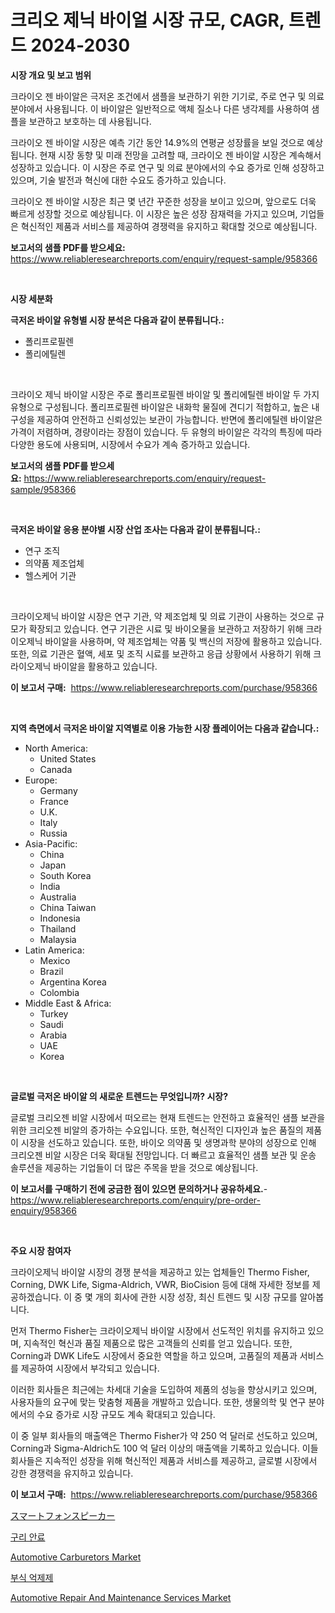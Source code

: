 <p><h1>크리오 제닉 바이얼 시장 규모, CAGR, 트렌드 2024-2030</h1></p><p><strong>시장 개요 및 보고 범위</strong></p>
<p><p>크라이오 젠 바이알은 극저온 조건에서 샘플을 보관하기 위한 기기로, 주로 연구 및 의료 분야에서 사용됩니다. 이 바이알은 일반적으로 액체 질소나 다른 냉각제를 사용하여 샘플을 보관하고 보호하는 데 사용됩니다.</p><p>크라이오 젠 바이알 시장은 예측 기간 동안 14.9%의 연평균 성장률을 보일 것으로 예상됩니다. 현재 시장 동향 및 미래 전망을 고려할 때, 크라이오 젠 바이알 시장은 계속해서 성장하고 있습니다. 이 시장은 주로 연구 및 의료 분야에서의 수요 증가로 인해 성장하고 있으며, 기술 발전과 혁신에 대한 수요도 증가하고 있습니다.</p><p>크라이오 젠 바이알 시장은 최근 몇 년간 꾸준한 성장을 보이고 있으며, 앞으로도 더욱 빠르게 성장할 것으로 예상됩니다. 이 시장은 높은 성장 잠재력을 가지고 있으며, 기업들은 혁신적인 제품과 서비스를 제공하여 경쟁력을 유지하고 확대할 것으로 예상됩니다.</p></p>
<p><strong>보고서의 샘플 PDF를 받으세요:</strong> <a href="https://www.reliableresearchreports.com/enquiry/request-sample/958366">https://www.reliableresearchreports.com/enquiry/request-sample/958366</a></p>
<p>&nbsp;</p>
<p><strong>시장 세분화</strong></p>
<p><strong>극저온 바이알 유형별 시장 분석은 다음과 같이 분류됩니다.:</strong></p>
<p><ul><li>폴리프로필렌</li><li>폴리에틸렌</li></ul></p>
<p>&nbsp;</p>
<p><p>크라이오 제닉 바이알 시장은 주로 폴리프로필렌 바이알 및 폴리에틸렌 바이알 두 가지 유형으로 구성됩니다. 폴리프로필렌 바이알은 내화학 물질에 견디기 적합하고, 높은 내구성을 제공하여 안전하고 신뢰성있는 보관이 가능합니다. 반면에 폴리에틸렌 바이알은 가격이 저렴하며, 경량이라는 장점이 있습니다. 두 유형의 바이알은 각각의 특징에 따라 다양한 용도에 사용되며, 시장에서 수요가 계속 증가하고 있습니다.</p></p>
<p><strong>보고서의 샘플 PDF를 받으세요:</strong>&nbsp;<a href="https://www.reliableresearchreports.com/enquiry/request-sample/958366">https://www.reliableresearchreports.com/enquiry/request-sample/958366</a></p>
<p>&nbsp;</p>
<p><strong> 극저온 바이알 응용 분야별 시장 산업 조사는 다음과 같이 분류됩니다.:</strong></p>
<p><ul><li>연구 조직</li><li>의약품 제조업체</li><li>헬스케어 기관</li></ul></p>
<p>&nbsp;</p>
<p><p>크라이오제닉 바이알 시장은 연구 기관, 약 제조업체 및 의료 기관이 사용하는 것으로 규모가 확장되고 있습니다. 연구 기관은 시료 및 바이오물을 보관하고 저장하기 위해 크라이오제닉 바이알을 사용하며, 약 제조업체는 약품 및 백신의 저장에 활용하고 있습니다. 또한, 의료 기관은 혈액, 세포 및 조직 시료를 보관하고 응급 상황에서 사용하기 위해 크라이오제닉 바이알을 활용하고 있습니다.</p></p>
<p><strong>이 보고서 구매:</strong>&nbsp; <a href="https://www.reliableresearchreports.com/purchase/958366">https://www.reliableresearchreports.com/purchase/958366</a></p>
<p>&nbsp;</p>
<p><strong>지역 측면에서 극저온 바이알 지역별로 이용 가능한 시장 플레이어는 다음과 같습니다.:</strong></p>
<p><ul>
    <li>
        North America:
        <ul>
            <li>United States</li>
            <li>Canada</li>
        </ul>
    </li>
    <li>
        Europe:
        <ul>
            <li>Germany</li>
            <li>France</li>
            <li>U.K.</li>
            <li>Italy</li>
            <li>Russia</li>
        </ul>
    </li>
    <li>
        Asia-Pacific:
        <ul>
            <li>China</li>
            <li>Japan</li>
            <li>South Korea</li>
            <li>India</li>
            <li>Australia</li>
            <li>China Taiwan</li>
            <li>Indonesia</li>
            <li>Thailand</li>
            <li>Malaysia</li>
        </ul>
    </li>
    <li>
        Latin America:
        <ul>
            <li>Mexico</li>
            <li>Brazil</li>
            <li>Argentina Korea</li>
            <li>Colombia</li>
        </ul>
    </li>
    <li>
        Middle East & Africa:
        <ul>
            <li>Turkey</li>
            <li>Saudi</li>
            <li>Arabia</li>
            <li>UAE</li>
            <li>Korea</li>
        </ul>
    </li>
    </ul></p>
<p>&nbsp;</p>
<p><strong>글로벌 극저온 바이알 의 새로운 트렌드는 무엇입니까? 시장?</strong></p>
<p><p>글로벌 크리오젠 비알 시장에서 떠오르는 현재 트렌드는 안전하고 효율적인 샘플 보관을 위한 크리오젠 비알의 증가하는 수요입니다. 또한, 혁신적인 디자인과 높은 품질의 제품이 시장을 선도하고 있습니다. 또한, 바이오 의약품 및 생명과학 분야의 성장으로 인해 크리오젠 비알 시장은 더욱 확대될 전망입니다. 더 빠르고 효율적인 샘플 보관 및 운송 솔루션을 제공하는 기업들이 더 많은 주목을 받을 것으로 예상됩니다.</p></p>
<p><strong>이 보고서를 구매하기 전에 궁금한 점이 있으면 문의하거나 공유하세요.</strong>- <a href="https://www.reliableresearchreports.com/enquiry/pre-order-enquiry/958366">https://www.reliableresearchreports.com/enquiry/pre-order-enquiry/958366</a></p>
<p>&nbsp;</p>
<p><strong>주요 시장 참여자</strong></p>
<p><p>크라이오제닉 바이알 시장의 경쟁 분석을 제공하고 있는 업체들인 Thermo Fisher, Corning, DWK Life, Sigma-Aldrich, VWR, BioCision 등에 대해 자세한 정보를 제공하겠습니다. 이 중 몇 개의 회사에 관한 시장 성장, 최신 트렌드 및 시장 규모를 알아봅니다.</p><p>먼저 Thermo Fisher는 크라이오제닉 바이알 시장에서 선도적인 위치를 유지하고 있으며, 지속적인 혁신과 품질 제품으로 많은 고객들의 신뢰를 얻고 있습니다. 또한, Corning과 DWK Life도 시장에서 중요한 역할을 하고 있으며, 고품질의 제품과 서비스를 제공하여 시장에서 부각되고 있습니다.</p><p>이러한 회사들은 최근에는 차세대 기술을 도입하여 제품의 성능을 향상시키고 있으며, 사용자들의 요구에 맞는 맞춤형 제품을 개발하고 있습니다. 또한, 생물의학 및 연구 분야에서의 수요 증가로 시장 규모도 계속 확대되고 있습니다.</p><p>이 중 일부 회사들의 매출액은 Thermo Fisher가 약 250 억 달러로 선도하고 있으며, Corning과 Sigma-Aldrich도 100 억 달러 이상의 매출액을 기록하고 있습니다. 이들 회사들은 지속적인 성장을 위해 혁신적인 제품과 서비스를 제공하고, 글로벌 시장에서 강한 경쟁력을 유지하고 있습니다.</p></p>
<p><strong>이 보고서 구매:</strong>&nbsp;&nbsp;<a href="https://www.reliableresearchreports.com/purchase/958366">https://www.reliableresearchreports.com/purchase/958366</a></p>
<p><p><a href="https://github.com/DonaldShaw1965/Market-Research-Report-List-1/blob/main/44161679191.md">スマートフォンスピーカー</a></p><p><a href="https://github.com/vs019sa3m8x/Market-Research-Report-List-1/blob/main/91759468328.md">구리 안료</a></p><p><a href="https://issuu.com/reportprime-2/docs/automotive-carburetors-market-size-2030.pptx">Automotive Carburetors Market</a></p><p><a href="https://github.com/Madalyell456456/Market-Research-Report-List-1/blob/main/34435128329.md">부식 억제제</a></p><p><a href="https://issuu.com/reportprime-2/docs/automotive-repair-and-maintenance-services-market-">Automotive Repair And Maintenance Services Market</a></p></p>
